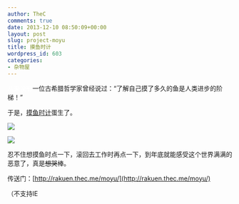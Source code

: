 ```yaml
---
author: TheC
comments: true
date: 2013-12-10 08:50:09+00:00
layout: post
slug: project-moyu
title: 摸鱼时计
wordpress_id: 603
categories:
- 杂物屋
---
```


<span style="color: #fff;">从来没有</span>一位古希腊哲学家曾经说过：“了解自己摸了多久的鱼是人类进步的阶梯！”

于是，[摸鱼时计](http://rakuen.thec.me/moyu/)蛋生了。

![](http://ww4.sinaimg.cn/large/9bd81530gw1ebeosghzjej20ku0bmt9i.jpg)

![](http://ww2.sinaimg.cn/large/9bd81530gw1ebeoy5b93lj20ku0aawg7.jpg)

忍不住想摸鱼时点一下，滚回去工作时再点一下，到年底就能感受这个世界满满的恶意了，真是<del>想哭</del>棒。

传送门：[http://rakuen.thec.me/moyu/](http://rakuen.thec.me/moyu/)

（不支持IE
